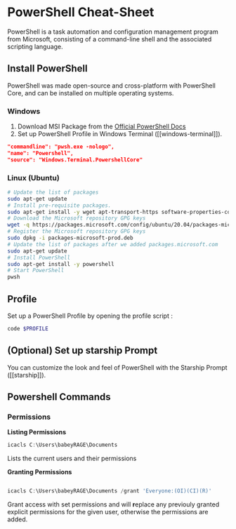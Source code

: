 # PowerShell Cheat-Sheet

PowerShell is a task automation and configuration management program from Microsoft, consisting of a command-line shell and the associated scripting language.

## Install PowerShell
PowerShell was made open-source and cross-platform with PowerShell Core, and can be installed on multiple operating systems.

### Windows
1. Download MSI Package from the [Official PowerShell Docs](https://docs.microsoft.com/en-us/powershell/scripting/install/installing-powershell-on-windows?view=powershell-7.2)
2. Set up PowerShell Profile in Windows Terminal ([[windows-terminal]]).

```json
"commandline": "pwsh.exe -nologo",
"name": "Powershell",
"source": "Windows.Terminal.PowershellCore"
```

### Linux (Ubuntu)

```sh
# Update the list of packages
sudo apt-get update
# Install pre-requisite packages.
sudo apt-get install -y wget apt-transport-https software-properties-common
# Download the Microsoft repository GPG keys
wget -q https://packages.microsoft.com/config/ubuntu/20.04/packages-microsoft-prod.deb
# Register the Microsoft repository GPG keys
sudo dpkg -i packages-microsoft-prod.deb
# Update the list of packages after we added packages.microsoft.com
sudo apt-get update
# Install PowerShell
sudo apt-get install -y powershell
# Start PowerShell
pwsh
```

## Profile

Set up a PowerShell Profile by opening the profile script :
```powershell
code $PROFILE
```

## (Optional) Set up starship Prompt

You can customize the look and feel of PowerShell with the Starship Prompt ([[starship]]).

## Powershell Commands

### Permissions

**Listing Permissions**

```powershell
icacls C:\Users\babeyRAGE\Documents
```

Lists the current users and their permissions 

**Granting Permissions**

```powershell

icacls C:\Users\babeyRAGE\Documents /grant 'Everyone:(OI)(CI)(R)'

```

Grant access with set permissions and will **r**eplace any previouly granted explicit permissions for the given user, otherwise the permissions are added.
